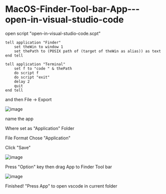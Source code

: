 # MacOS-Finder-Tool-bar-App---open-in-visual-studio-code
open script "open-in-visual-studio-code.scpt"

```
tell application "Finder"
	set theWin to window 1
	set thePath to (POSIX path of (target of theWin as alias)) as text
end tell

tell application "Terminal"
	set f to "code " & thePath
	do script f
	do script "exit"
	delay 2
	quit
end tell	
```

and then File -> Export

![image](https://user-images.githubusercontent.com/51815522/162179216-2bc8d27c-7e4b-49cf-a2a5-79fce256ea76.png)

name the app

Where set as "Application" Folder

File Format Chose "Application"

Click "Save"

![image](https://user-images.githubusercontent.com/51815522/162168007-95f0efef-3fb1-4dd1-a1f6-b9aa058a492f.png)

Press "Option" key then drag App to Finder Tool bar

![image](https://user-images.githubusercontent.com/51815522/162170312-4b73db23-4b23-4ddc-8d37-b35e3ff71387.png)

Finished! "Press App" to open vscode in current folder
